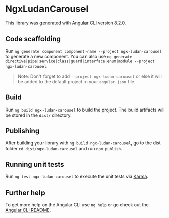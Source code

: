 # NgxLudanCarousel

This library was generated with [Angular CLI](https://github.com/angular/angular-cli) version 8.2.0.

## Code scaffolding

Run `ng generate component component-name --project ngx-ludan-carousel` to generate a new component. You can also use `ng generate directive|pipe|service|class|guard|interface|enum|module --project ngx-ludan-carousel`.
> Note: Don't forget to add `--project ngx-ludan-carousel` or else it will be added to the default project in your `angular.json` file. 

## Build

Run `ng build ngx-ludan-carousel` to build the project. The build artifacts will be stored in the `dist/` directory.

## Publishing

After building your library with `ng build ngx-ludan-carousel`, go to the dist folder `cd dist/ngx-ludan-carousel` and run `npm publish`.

## Running unit tests

Run `ng test ngx-ludan-carousel` to execute the unit tests via [Karma](https://karma-runner.github.io).

## Further help

To get more help on the Angular CLI use `ng help` or go check out the [Angular CLI README](https://github.com/angular/angular-cli/blob/master/README.md).
